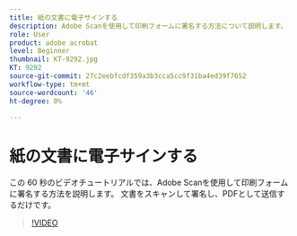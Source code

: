 ```yaml
---
title: 紙の文書に電子サインする
description: Adobe Scanを使用して印刷フォームに署名する方法について説明します。
role: User
product: adobe acrobat
level: Beginner
thumbnail: KT-9292.jpg
KT: 9292
source-git-commit: 27c2eebfcdf359a3b3cca5cc9f31ba4ed39f7652
workflow-type: tm+mt
source-wordcount: '46'
ht-degree: 0%

---
```


# 紙の文書に電子サインする

この 60 秒のビデオチュートリアルでは、Adobe Scanを使用して印刷フォームに署名する方法を説明します。 文書をスキャンして署名し、PDFとして送信するだけです。

>[!VIDEO](https://video.tv.adobe.com/v/338331?hidetitle=true)
